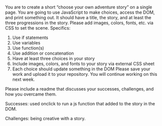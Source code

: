 You are to create a short “choose your own adventure story” on a
single page. You are going to use JavaScript to make choices, access
the DOM, and print something out. It should have a title, the story,
and at least the three progressions in the story. Please add images,
colors, fonts, etc. via CSS to set the scene.
Specifics:
1. Use if statements
2. Use variables
3. Use function(s)
4. Use addition or concatenation
5. Have at least three choices in your story
6. Include images, colors, and fonts to your story via external CSS
sheet
7. Each choice should update something in the DOM
Please save your work and upload it to your repository. You will
continue working on this next week.

Please include a readme that discusses your successes, challenges, and
how you overcame them.

Successes:
used onclick to run a js function that added to the story in the DOM.

Challenges:
being creative with a story.
